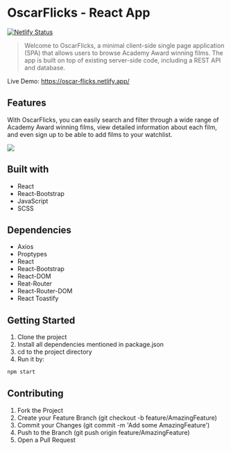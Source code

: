 # OscarFlicks - React App

[![Netlify Status](https://api.netlify.com/api/v1/badges/11f922c6-cb91-4dca-acca-aa4cfd0ebbbf/deploy-status)](https://app.netlify.com/sites/oscar-flicks/deploys)

> Welcome to OscarFlicks, a minimal client-side single page application (SPA) that allows users to browse Academy Award winning films. The app is built on top of existing server-side code, including a REST API and database.

Live Demo: https://oscar-flicks.netlify.app/

## Features

With OscarFlicks, you can easily search and filter through a wide range of Academy Award winning films, view detailed information about each film, and even sign up to be able to add films to your watchlist.

![](header.png)

## Built with

- React
- React-Bootstrap
- JavaScript
- SCSS

## Dependencies

- Axios
- Proptypes
- React
- React-Bootstrap
- React-DOM
- Reat-Router
- React-Router-DOM
- React Toastify

## Getting Started

1. Clone the project
2. Install all dependencies mentioned in package.json
3. cd to the project directory
4. Run it by:

```sh
npm start
```

## Contributing

1. Fork the Project
2. Create your Feature Branch (git checkout -b feature/AmazingFeature)
3. Commit your Changes (git commit -m 'Add some AmazingFeature')
4. Push to the Branch (git push origin feature/AmazingFeature)
5. Open a Pull Request

